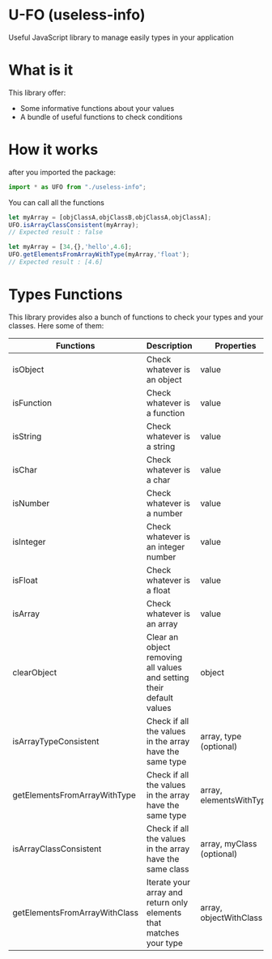 # U-FO (useless-info)

Useful JavaScript library to manage easily types in  your application

# What is it

This library offer:
*   Some informative functions about your values 
*   A bundle of useful functions to check conditions

# How it works

after you imported the package:
```js
import * as UFO from "./useless-info";
```

You can call all the functions

```js
let myArray = [objClassA,objClassB,objClassA,objClassA];
UFO.isArrayClassConsistent(myArray);
// Expected result : false

let myArray = [34,{},'hello',4.6];
UFO.getElementsFromArrayWithType(myArray,'float');
// Expected result : [4.6]

```

# Types Functions

This library provides also a bunch of functions to check your types and your classes. Here some of them:

| Functions | Description | Properties | Return |
|----------|-------------|----------|--------|
|    isObject     |   Check whatever is an object          |    value      |   boolean     |
|    isFunction   |   Check whatever is a function          |    value      |   boolean     
|    isString      |  Check whatever is a string           |    value      |    boolean    |
|    isChar      |    Check whatever is a char         |      value    |    boolean    |
|    isNumber      |  Check whatever is a number           |    value      |   boolean     |
|    isInteger      | Check whatever is an integer number  |   value      |    boolean      |
|    isFloat      |   Check whatever is a float          |    value      |   boolean     |
|    isArray      |   Check whatever is an array          |    value      |    boolean    |
|    clearObject      |    Clear an object removing all values and setting their default values   |  object  |  object  |
|    isArrayTypeConsistent  |   Check if all the values in the array have the same type  | array, type (optional)  | boolean  |
|    getElementsFromArrayWithType  |   Check if all the values in the array have the same type  | array, elementsWithType | array  |
|    isArrayClassConsistent  | Check if all the values in the array have the same class  | array, myClass (optional) | boolean  |
|    getElementsFromArrayWithClass  |  Iterate your array and return only elements that matches your type |  array, objectWithClass | array |
